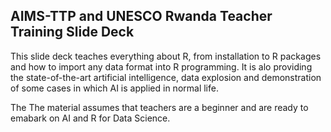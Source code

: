 ## AIMS-TTP and UNESCO Rwanda Teacher Training Slide Deck

This slide deck teaches everything about R, from installation to R packages and how to import any data format into R programming. It is alo providing the 
state-of-the-art artificial intelligence, data explosion and demonstration of some cases in which AI is applied in normal life.

The The material assumes that teachers are a beginner and  are ready to emabark on AI and R for Data Science.
